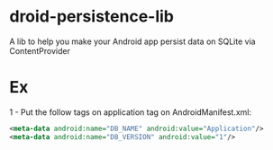 droid-persistence-lib
=====================

A lib to help you make your Android app persist data on SQLite via ContentProvider

Ex
==

1 - Put the follow tags on application tag on AndroidManifest.xml:
```xml
<meta-data android:name="DB_NAME" android:value="Application"/>
<meta-data android:name="DB_VERSION" android:value="1"/>
```
